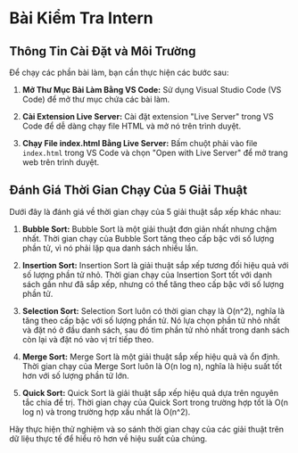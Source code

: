 # Bài Kiểm Tra Intern

## Thông Tin Cài Đặt và Môi Trường

Để chạy các phần bài làm, bạn cần thực hiện các bước sau:

1. **Mở Thư Mục Bài Làm Bằng VS Code:** Sử dụng Visual Studio Code (VS Code) để mở thư mục chứa các bài làm.

2. **Cài Extension Live Server:** Cài đặt extension "Live Server" trong VS Code để dễ dàng chạy file HTML và mở nó trên trình duyệt.

3. **Chạy File index.html Bằng Live Server:** Bấm chuột phải vào file `index.html` trong VS Code và chọn "Open with Live Server" để mở trang web trên trình duyệt.

## Đánh Giá Thời Gian Chạy Của 5 Giải Thuật

Dưới đây là đánh giá về thời gian chạy của 5 giải thuật sắp xếp khác nhau:

1. **Bubble Sort:** Bubble Sort là một giải thuật đơn giản nhất nhưng chậm nhất. Thời gian chạy của Bubble Sort tăng theo cấp bậc với số lượng phần tử, vì nó phải lặp qua danh sách nhiều lần.

2. **Insertion Sort:** Insertion Sort là giải thuật sắp xếp tương đối hiệu quả với số lượng phần tử nhỏ. Thời gian chạy của Insertion Sort tốt với danh sách gần như đã sắp xếp, nhưng có thể tăng theo cấp bậc với số lượng phần tử.

3. **Selection Sort:** Selection Sort luôn có thời gian chạy là O(n^2), nghĩa là tăng theo cấp bậc với số lượng phần tử. Nó lựa chọn phần tử nhỏ nhất và đặt nó ở đầu danh sách, sau đó tìm phần tử nhỏ nhất trong danh sách còn lại và đặt nó vào vị trí tiếp theo.

4. **Merge Sort:** Merge Sort là một giải thuật sắp xếp hiệu quả và ổn định. Thời gian chạy của Merge Sort luôn là O(n log n), nghĩa là hiệu suất tốt hơn với số lượng phần tử lớn.

5. **Quick Sort:** Quick Sort là giải thuật sắp xếp hiệu quả dựa trên nguyên tắc chia để trị. Thời gian chạy của Quick Sort trong trường hợp tốt là O(n log n) và trong trường hợp xấu nhất là O(n^2).

Hãy thực hiện thử nghiệm và so sánh thời gian chạy của các giải thuật trên dữ liệu thực tế để hiểu rõ hơn về hiệu suất của chúng.
